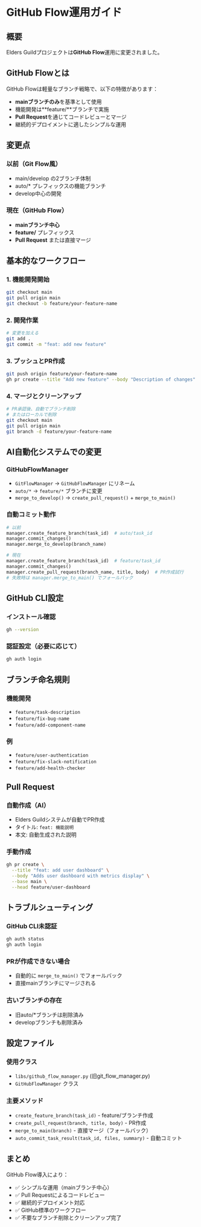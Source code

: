# GitHub Flow運用ガイド

## 概要

Elders Guildプロジェクトは**GitHub Flow**運用に変更されました。

## GitHub Flowとは

GitHub Flowは軽量なブランチ戦略で、以下の特徴があります：

- **mainブランチのみ**を基準として使用
- 機能開発は**feature/**ブランチで実施
- **Pull Request**を通じてコードレビューとマージ
- 継続的デプロイメントに適したシンプルな運用

## 変更点

### 以前（Git Flow風）
- main/develop の2ブランチ体制
- auto/* プレフィックスの機能ブランチ
- develop中心の開発

### 現在（GitHub Flow）
- **mainブランチ中心**
- **feature/** プレフィックス
- **Pull Request** または直接マージ

## 基本的なワークフロー

### 1. 機能開発開始
```bash
git checkout main
git pull origin main
git checkout -b feature/your-feature-name
```

### 2. 開発作業
```bash
# 変更を加える
git add .
git commit -m "feat: add new feature"
```

### 3. プッシュとPR作成
```bash
git push origin feature/your-feature-name
gh pr create --title "Add new feature" --body "Description of changes"
```

### 4. マージとクリーンアップ
```bash
# PR承認後、自動でブランチ削除
# またはローカルで削除
git checkout main
git pull origin main
git branch -d feature/your-feature-name
```

## AI自動化システムでの変更

### GitHubFlowManager

- `GitFlowManager` → `GitHubFlowManager` にリネーム
- `auto/*` → `feature/*` ブランチに変更
- `merge_to_develop()` → `create_pull_request()` + `merge_to_main()`

### 自動コミット動作

```python
# 以前
manager.create_feature_branch(task_id)  # auto/task_id
manager.commit_changes()
manager.merge_to_develop(branch_name)

# 現在  
manager.create_feature_branch(task_id)  # feature/task_id
manager.commit_changes()
manager.create_pull_request(branch_name, title, body)  # PR作成試行
# 失敗時は manager.merge_to_main() でフォールバック
```

## GitHub CLI設定

### インストール確認
```bash
gh --version
```

### 認証設定（必要に応じて）
```bash
gh auth login
```

## ブランチ命名規則

### 機能開発
- `feature/task-description`
- `feature/fix-bug-name`
- `feature/add-component-name`

### 例
- `feature/user-authentication`
- `feature/fix-slack-notification`
- `feature/add-health-checker`

## Pull Request

### 自動作成（AI）
- Elders Guildシステムが自動でPR作成
- タイトル: `feat: 機能説明`
- 本文: 自動生成された説明

### 手動作成
```bash
gh pr create \
  --title "feat: add user dashboard" \
  --body "Adds user dashboard with metrics display" \
  --base main \
  --head feature/user-dashboard
```

## トラブルシューティング

### GitHub CLI未認証
```bash
gh auth status
gh auth login
```

### PRが作成できない場合
- 自動的に `merge_to_main()` でフォールバック
- 直接mainブランチにマージされる

### 古いブランチの存在
- 旧auto/*ブランチは削除済み
- developブランチも削除済み

## 設定ファイル

### 使用クラス
- `libs/github_flow_manager.py` (旧git_flow_manager.py)
- `GitHubFlowManager` クラス

### 主要メソッド
- `create_feature_branch(task_id)` - feature/ブランチ作成
- `create_pull_request(branch, title, body)` - PR作成
- `merge_to_main(branch)` - 直接マージ（フォールバック）
- `auto_commit_task_result(task_id, files, summary)` - 自動コミット

## まとめ

GitHub Flow導入により：
- ✅ シンプルな運用（mainブランチ中心）
- ✅ Pull Requestによるコードレビュー
- ✅ 継続的デプロイメント対応
- ✅ GitHub標準のワークフロー
- ✅ 不要なブランチ削除とクリーンアップ完了